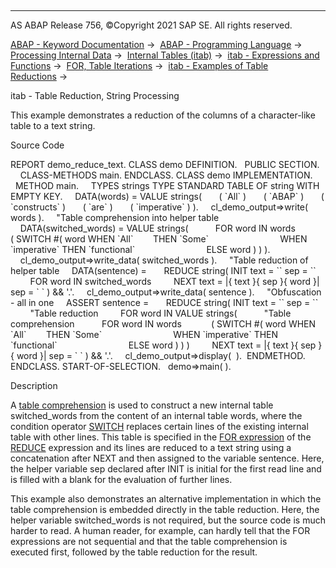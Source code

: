   

* * *

AS ABAP Release 756, ©Copyright 2021 SAP SE. All rights reserved.

[ABAP - Keyword Documentation](https://help.sap.com/doc/abapdocu_756_index_htm/7.56/en-US/abenabap.htm) →  [ABAP - Programming Language](https://help.sap.com/doc/abapdocu_756_index_htm/7.56/en-US/abenabap_reference.htm) →  [Processing Internal Data](https://help.sap.com/doc/abapdocu_756_index_htm/7.56/en-US/abenabap_data_working.htm) →  [Internal Tables (itab)](https://help.sap.com/doc/abapdocu_756_index_htm/7.56/en-US/abenitab.htm) →  [itab - Expressions and Functions](https://help.sap.com/doc/abapdocu_756_index_htm/7.56/en-US/abentable_processing_expr_func.htm) →  [FOR, Table Iterations](https://help.sap.com/doc/abapdocu_756_index_htm/7.56/en-US/abenfor_itab.htm) →  [itab - Examples of Table Reductions](https://help.sap.com/doc/abapdocu_756_index_htm/7.56/en-US/abentable_reductions_abexas.htm) → 

itab - Table Reduction, String Processing

This example demonstrates a reduction of the columns of a character-like table to a text string.

Source Code

REPORT demo\_reduce\_text.
CLASS demo DEFINITION.
  PUBLIC SECTION.
    CLASS-METHODS main.
ENDCLASS.
CLASS demo IMPLEMENTATION.
  METHOD main.
    TYPES strings TYPE STANDARD TABLE OF string WITH EMPTY KEY.
    DATA(words) = VALUE strings(
      ( \`All\` )
      ( \`ABAP\` )
      ( \`constructs\` )
      ( \`are\` )
      ( \`imperative\` ) ).
    cl\_demo\_output=>write( words ).
    "Table comprehension into helper table
    DATA(switched\_words) = VALUE strings(
          FOR word IN words
           ( SWITCH #( word WHEN \`All\`        THEN \`Some\`
                            WHEN \`imperative\` THEN \`functional\`
                            ELSE word ) ) ).
    cl\_demo\_output=>write\_data( switched\_words ).
    "Table reduction of helper table
    DATA(sentence) =
      REDUCE string( INIT text = \`\` sep = \`\`
        FOR word IN switched\_words
        NEXT text = |{ text }{ sep }{ word }| sep = \` \` ) && '.'.
    cl\_demo\_output=>write\_data( sentence ).
    "Obfuscation - all in one
    ASSERT sentence =
      REDUCE string( INIT text = \`\` sep = \`\`
        "Table reduction
        FOR word IN VALUE strings(
          "Table comprehension
          FOR word IN words
           ( SWITCH #( word WHEN \`All\`        THEN \`Some\`
                            WHEN \`imperative\` THEN \`functional\`
                            ELSE word ) ) )
        NEXT text = |{ text }{ sep }{ word }| sep = \` \` ) && '.'.
    cl\_demo\_output=>display(  ).  ENDMETHOD.
ENDCLASS.
START-OF-SELECTION.
  demo=>main( ).

Description

A [table comprehension](https://help.sap.com/doc/abapdocu_756_index_htm/7.56/en-US/abentable_comprehension_glosry.htm "Glossary Entry") is used to construct a new internal table switched\_words from the content of an internal table words, where the condition operator [SWITCH](https://help.sap.com/doc/abapdocu_756_index_htm/7.56/en-US/abenconditional_expression_switch.htm) replaces certain lines of the existing internal table with other lines. This table is specified in the [FOR expression](https://help.sap.com/doc/abapdocu_756_index_htm/7.56/en-US/abenfor_in_itab.htm) of the [REDUCE](https://help.sap.com/doc/abapdocu_756_index_htm/7.56/en-US/abenconstructor_expression_reduce.htm) expression and its lines are reduced to a text string using a concatenation after NEXT and then assigned to the variable sentence. Here, the helper variable sep declared after INIT is initial for the first read line and is filled with a blank for the evaluation of further lines.

This example also demonstrates an alternative implementation in which the table comprehension is embedded directly in the table reduction. Here, the helper variable switched\_words is not required, but the source code is much harder to read. A human reader, for example, can hardly tell that the FOR expressions are not sequential and that the table comprehension is executed first, followed by the table reduction for the result.